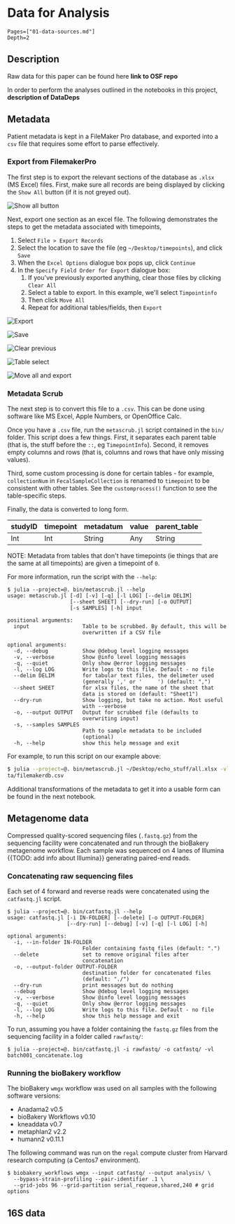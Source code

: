 # Data for Analysis

```@contents
Pages=["01-data-sources.md"]
Depth=2
```

## Description

Raw data for this paper can be found here **link to OSF repo**

In order to perform the analyses outlined in the notebooks in this project,
**description of DataDeps**

## Metadata

Patient metadata is kept in a FileMaker Pro database,
and exported into a `csv` file that requires some effort to parse effectively.

### Export from FilemakerPro

The first step is to
export the relevant sections of the database as `.xlsx` (MS Excel) files.
First, make sure all records are being displayed
by clicking the `Show All` button (if it is not greyed out).

![Show all button](../img/01.showall.png)

Next, export one section as an excel file.
The following demonstrates the steps
to get the metadata associated with timepoints,

1. Select `File > Export Records`
1. Select the location to save the file (eg `~/Desktop/timepoints`),
    and click `Save`
1. When the `Excel Options` dialogue box pops up, click `Continue`
1. In the `Specify Field Order for Export` dialogue box:
    1. If you've previously exported anything, clear those files
        by clicking `Clear All`
    1. Select a table to export.
        In this example, we'll select `Timpointinfo`
    1. Then click `Move All`
    1. Repeat for additional tables/fields, then `Export`

![Export](../img/01.export.png)

![Save](../img/01.save.png)

![Clear previous](../img/01.clearall.png)

![Table select](../img/01.tableselect.png)

![Move all and export](../img/01.moveexport.png)

### Metadata Scrub

The next step is to convert this file to a `.csv`.
This can be done using software like MS Excel, Apple Numbers, or OpenOffice Calc.

Once you have a `.csv` file,
run the `metascrub.jl` script contained in the `bin/` folder.
This script does a few things. First, it separates each parent table
(that is, the stuff before the `::`, eg `TimepointInfo`).
Second, it removes empty columns and rows
(that is, columns and rows that have only missing values).

Third, some custom processing is done for certain tables -
for example,
`collectionNum` in `FecalSampleCollection`
is renamed to `timepoint` to be consistent with other tables.
See the `customprocess()` function to see the table-specific steps.

Finally, the data is converted to long form.


| studyID  | timepoint | metadatum | value    | parent_table |
|----------|-----------|-----------|----------|--------------|
| Int      | Int       | String    | Any      | String       |

NOTE: Metadata from tables that don't have timepoints
(ie things that are the same at all timepoints)
are given a timepoint of `0`.

For more information, run the script with the `--help`:

```
$ julia --project=@. bin/metascrub.jl --help
usage: metascrub.jl [-d] [-v] [-q] [-l LOG] [--delim DELIM]
                    [--sheet SHEET] [--dry-run] [-o OUTPUT]
                    [-s SAMPLES] [-h] input

positional arguments:
  input                 Table to be scrubbed. By default, this will be
                        overwritten if a CSV file

optional arguments:
  -d, --debug           Show @debug level logging messages
  -v, --verbose         Show @info level logging messages
  -q, --quiet           Only show @error logging messages
  -l, --log LOG         Write logs to this file. Default - no file
  --delim DELIM         for tabular text files, the delimeter used
                        (generally ',' or '     ') (default: ",")
  --sheet SHEET         for xlsx files, the name of the sheet that
                        data is stored on (default: "Sheet1")
  --dry-run             Show logging, but take no action. Most useful
                        with --verbose
  -o, --output OUTPUT   Output for scrubbed file (defaults to
                        overwriting input)
  -s, --samples SAMPLES
                        Path to sample metadata to be included
                        (optional)
  -h, --help            show this help message and exit
```

For example, to run this script on our example above:

```sh
$ julia --project=@. bin/metascrub.jl ~/Desktop/echo_stuff/all.xlsx -vl data/metadata/filemakerdb.log -o data/metada
ta/filemakerdb.csv
```

Additional transformations of the metadata to get it into a usable form
can be found in the next notebook.

## Metagenome data

Compressed quality-scored sequencing files (`.fastq.gz`)
from the sequencing facility were concatenated
and run through the bioBakery metagenome workflow.
Each sample was sequenced on 4 lanes of Illumina {{TODO: add info about Illumina}}
generating paired-end reads.

### Concatenating raw sequencing files

Each set of 4 forward and reverse reads
were concatenated using the `catfastq.jl` script.

```
$ julia --project=@. bin/catfastq.jl --help
usage: catfastq.jl [-i IN-FOLDER] [--delete] [-o OUTPUT-FOLDER]
                   [--dry-run] [--debug] [-v] [-q] [-l LOG] [-h]

optional arguments:
  -i, --in-folder IN-FOLDER
                        Folder containing fastq files (default: ".")
  --delete              set to remove original files after
                        concatenation
  -o, --output-folder OUTPUT-FOLDER
                        destination folder for concatenated files
                        (default: "./")
  --dry-run             print messages but do nothing
  --debug               Show @debug level logging messages
  -v, --verbose         Show @info level logging messages
  -q, --quiet           Only show @error logging messages
  -l, --log LOG         Write logs to this file. Default - no file
  -h, --help            show this help message and exit
```

To run, assuming you have a folder containing the `fastq.gz` files
from the sequencing facility in a folder called `rawfastq/`:

```
$ julia --project=@. bin/catfastq.jl -i rawfastq/ -o catfastq/ -vl batch001_concatenate.log
```

### Running the bioBakery workflow

The bioBakery `wmgx` workflow was used on all samples
with the following software versions:

- Anadama2 v0.5
- bioBakery Workflows v0.10
- kneaddata v0.7
- metaphlan2 v2.2
- humann2 v0.11.1

The following command was run on the `regal` compute cluster from Harvard
research computing (a Centos7 environment).

```
$ biobakery_workflows wmgx --input catfastq/ --output analysis/ \
  --bypass-strain-profiling --pair-identifier .1 \
  --grid-jobs 96 --grid-partition serial_requeue,shared,240 # grid options
```

## 16S data

<!-- TODO: Add info about 16S analysis -->

